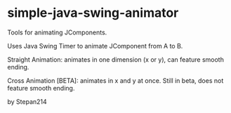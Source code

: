 # simple-java-swing-animator
Tools for animating JComponents.

Uses Java Swing Timer to animate JComponent from A to B. 

Straight Animation: animates in one dimension (x or y), can feature smooth ending.

Cross Animation [BETA]: animates in x and y at once. Still in beta, does not feature smooth ending. 

by Stepan214
